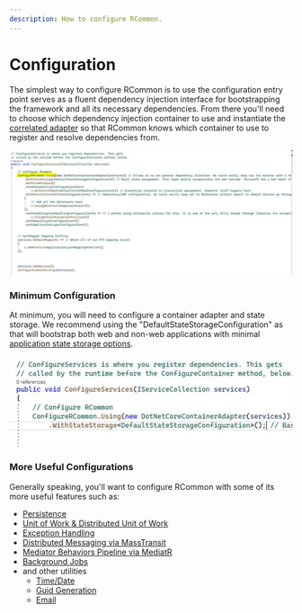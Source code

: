 ```yaml
---
description: How to configure RCommon.
---
```


# Configuration

The simplest way to configure RCommon is to use the configuration entry point serves as a fluent dependency injection interface for bootstrapping the framework and all its necessary dependencies. From there you'll need to choose which dependency injection container to use and instantiate the [correlated adapter](dependency-injection/di-providers/) so that RCommon knows which container to use to register and resolve dependencies from.&#x20;

![RCommon configuration entry point](../../.gitbook/assets/RCommon-configuration-entry-point.JPG)

### Minimum Configuration

At minimum, you will need to configure a container adapter and state storage. We recommend using the "DefaultStateStorageConfiguration" as that will bootstrap both web and non-web applications with minimal [application state storage options](application-state.md).

![](../../.gitbook/assets/RCommon-minimal-configuration.JPG)

### More Useful Configurations

Generally speaking, you'll want to configure RCommon with some of its more useful features such as:&#x20;

* [Persistence](persistence/)
* [Unit of Work & Distributed Unit of Work](transactions-and-unit-of-work.md)
* [Exception Handling](exception-handling/)
* [Distributed Messaging via MassTransit](../infrastructure/masstransit.md)
* [Mediator Behaviors Pipeline via MediatR](../infrastructure/mediatr-pipeline.md)
* [Background Jobs](../infrastructure/background-jobs.md)
* and other utilities
  * [Time/Date ](../infrastructure/time-and-date.md)
  * [Guid Generation](../infrastructure/guid-generation.md)
  * [Email](../infrastructure/email-sending.md)

